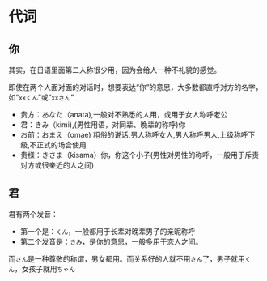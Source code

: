 # 代词

## 你

其实，在日语里面第二人称很少用，因为会给人一种不礼貌的感觉。

即使在两个人面对面的对话时，想要表达“你”的意思，大多数都直呼对方的名字，如“`xxくん`”或“`xxさん`”

- 贵方：あなた（anata),一般对不熟悉的人用，或用于女人称呼老公
- 君：きみ（kimi),(男性用语，对同辈、晚辈的称呼)你
- お前：おまえ（omae) 粗俗的说话,男人称呼女人,男人称呼男人,上级称呼下级,不正式的场合使用
- 贵様：きさま（kisama）你，你这个小子(男性对男性的称呼，一般用于斥责对方或很亲近的人之间)


## 君

君有两个发音：

- 第一个是：`くん`，一般都用于长辈对晚辈男子的亲昵称呼
- 第二个发音是：`きみ`，是你的意思，一般多用于恋人之间。

而`さん`是一种尊敬的称谓，男女都用。而关系好的人就不用`さん`了，男子就用`くん`，女孩子就用`ちゃん`
